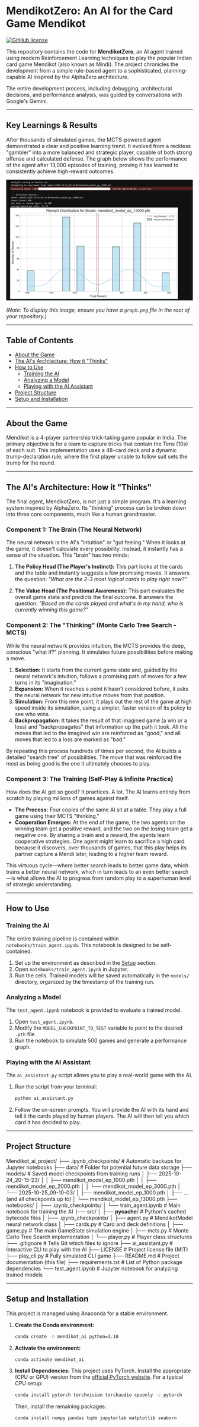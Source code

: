 # MendikotZero: An AI for the Card Game Mendikot

[![GitHub license](https://img.shields.io/badge/license-MIT-blue.svg)](https://github.com/beeth73/Mendikot_ai_project/blob/main/LICENSE)

This repository contains the code for **MendikotZero**, an AI agent trained using modern Reinforcement Learning techniques to play the popular Indian card game Mendikot (also known as Mindi). The project chronicles the development from a simple rule-based agent to a sophisticated, planning-capable AI inspired by the AlphaZero architecture.

The entire development process, including debugging, architectural decisions, and performance analysis, was guided by conversations with Google's Gemini.

---

## Key Learnings & Results
After thousands of simulated games, the MCTS-powered agent demonstrated a clear and positive learning trend. It evolved from a reckless "gambler" into a more balanced and strategic player, capable of both strong offense and calculated defense. The graph below shows the performance of the agent after 13,000 episodes of training, proving it has learned to consistently achieve high-reward outcomes.

![AI Performance at 13,000 Episodes](graph.png)

*(Note: To display this image, ensure you have a `graph.png` file in the root of your repository.)*

---

## Table of Contents
- [About the Game](#about-the-game)
- [The AI's Architecture: How it "Thinks"](#the-ais-architecture-how-it-thinks)
- [How to Use](#how-to-use)
  - [Training the AI](#training-the-ai)
  - [Analyzing a Model](#analyzing-a-model)
  - [Playing with the AI Assistant](#playing-with-the-ai-assistant)
- [Project Structure](#project-structure)
- [Setup and Installation](#setup-and-installation)

---

## About the Game
Mendikot is a 4-player partnership trick-taking game popular in India. The primary objective is for a team to capture tricks that contain the Tens (10s) of each suit. This implementation uses a 48-card deck and a dynamic trump-declaration rule, where the first player unable to follow suit sets the trump for the round.

---

## The AI's Architecture: How it "Thinks"

The final agent, MendikotZero, is not just a simple program. It's a learning system inspired by AlphaZero. Its "thinking" process can be broken down into three core components, much like a human grandmaster.

### Component 1: The Brain (The Neural Network)
The neural network is the AI's "intuition" or "gut feeling." When it looks at the game, it doesn't calculate every possibility. Instead, it instantly has a sense of the situation. This "brain" has two minds:

1.  **The Policy Head (The Player's Instinct):** This part looks at the cards and the table and instantly suggests a few promising moves. It answers the question: *"What are the 2-3 most logical cards to play right now?"*

2.  **The Value Head (The Positional Awareness):** This part evaluates the overall game state and predicts the final outcome. It answers the question: *"Based on the cards played and what's in my hand, who is currently winning this game?"*

### Component 2: The "Thinking" (Monte Carlo Tree Search - MCTS)
While the neural network provides intuition, the MCTS provides the deep, conscious "what if?" planning. It simulates future possibilities before making a move.

1.  **Selection:** It starts from the current game state and, guided by the neural network's intuition, follows a promising path of moves for a few turns in its "imagination."
2.  **Expansion:** When it reaches a point it hasn't considered before, it asks the neural network for new intuitive moves from that position.
3.  **Simulation:** From this new point, it plays out the rest of the game at high speed inside its simulation, using a simpler, faster version of its policy to see who wins.
4.  **Backpropagation:** It takes the result of that imagined game (a win or a loss) and "backpropagates" that information up the path it took. All the moves that led to the imagined win are reinforced as "good," and all moves that led to a loss are marked as "bad."

By repeating this process hundreds of times per second, the AI builds a detailed "search tree" of possibilities. The move that was reinforced the most as being good is the one it ultimately chooses to play.

### Component 3: The Training (Self-Play & Infinite Practice)
How does the AI get so good? It practices. A lot.
The AI learns entirely from scratch by playing millions of games against itself.

- **The Process:** Four copies of the same AI sit at a table. They play a full game using their MCTS "thinking."
- **Cooperation Emerges:** At the end of the game, the two agents on the winning team get a positive reward, and the two on the losing team get a negative one. By sharing a brain and a reward, the agents learn cooperative strategies. One agent might learn to sacrifice a high card because it discovers, over thousands of games, that this play helps its partner capture a Mendi later, leading to a higher team reward.

This virtuous cycle—where better search leads to better game data, which trains a better neural network, which in turn leads to an even better search—is what allows the AI to progress from random play to a superhuman level of strategic understanding.

---

## How to Use

### Training the AI
The entire training pipeline is contained within `notebooks/train_agent.ipynb`. This notebook is designed to be self-contained.

1.  Set up the environment as described in the [Setup](#setup-and-installation) section.
2.  Open `notebooks/train_agent.ipynb` in Jupyter.
3.  Run the cells. Trained models will be saved automatically in the `models/` directory, organized by the timestamp of the training run.

### Analyzing a Model
The `test_agent.ipynb` notebook is provided to evaluate a trained model.

1.  Open `test_agent.ipynb`.
2.  Modify the `MODEL_CHECKPOINT_TO_TEST` variable to point to the desired `.pth` file.
3.  Run the notebook to simulate 500 games and generate a performance graph.

### Playing with the AI Assistant
The `ai_assistant.py` script allows you to play a real-world game with the AI.

1.  Run the script from your terminal:
    ```bash
    python ai_assistant.py
    ```
2.  Follow the on-screen prompts. You will provide the AI with its hand and tell it the cards played by human players. The AI will then tell you which card it has decided to play.

---

## Project Structure
Mendikot_ai_project/
├── .ipynb_checkpoints/         # Automatic backups for Jupyter notebooks
├── data/                       # Folder for potential future data storage
├── models/                     # Saved model checkpoints from training runs
│   ├── 2025-10-24_20-15-23/
│   │   ├── mendikot_model_ep_1000.pth
│   │   ├── mendikot_model_ep_2000.pth
│   │   └── mendikot_model_ep_3000.pth
│   └── 2025-10-25_09-10-03/
│       ├── mendikot_model_ep_1000.pth
│       ├── ... (and all checkpoints up to)
│       └── mendikot_model_ep_13000.pth
├── notebooks/
│   ├── .ipynb_checkpoints/
│   └── train_agent.ipynb       # Main notebook for training the AI
├── src/
│   ├── __pycache__/            # Python's cached bytecode files
│   ├── .ipynb_checkpoints/
│   ├── agent.py                # MendikotModel neural network class
│   ├── cards.py                # Card and deck definitions
│   ├── game.py                 # The main GameState simulation engine
│   ├── mcts.py                 # Monte Carlo Tree Search implementation
│   └── player.py               # Player class structures
├── .gitignore                  # Tells Git which files to ignore
├── ai_assistant.py             # Interactive CLI to play with the AI
├── LICENSE                     # Project license file (MIT)
├── play_cli.py                 # Fully simulated CLI game
├── README.md                   # Project documentation (this file)
├── requirements.txt            # List of Python package dependencies
└── test_agent.ipynb            # Jupyter notebook for analyzing trained models


---

## Setup and Installation
This project is managed using Anaconda for a stable environment.

1.  **Create the Conda environment:**
    ```bash
    conda create -n mendikot_ai python=3.10
    ```
2.  **Activate the environment:**
    ```bash
    conda activate mendikot_ai
    ```
3.  **Install Dependencies:**
    This project uses PyTorch. Install the appropriate (CPU or GPU) version from the [official PyTorch website](https://pytorch.org/get-started/locally/). For a typical CPU setup:
    ```bash
    conda install pytorch torchvision torchaudio cpuonly -c pytorch
    ```
    Then, install the remaining packages:
    ```bash
    conda install numpy pandas tqdm jupyterlab matplotlib seaborn
    ```
